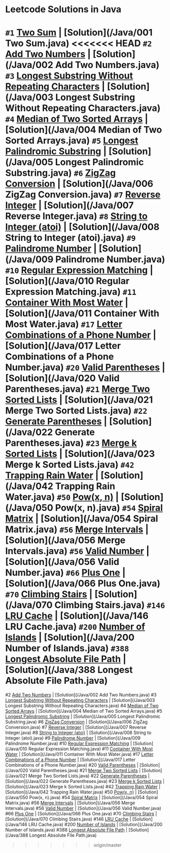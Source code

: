 # Leetcode Solutions in Java
`#1` [Two Sum](https://leetcode.com/problems/two-sum/) | [Solution](/Java/001 Two Sum.java)
<<<<<<< HEAD
`#2` [Add Two Numbers](https://leetcode.com/problems/add-two-numbers/) | [Solution](/Java/002 Add Two Numbers.java)
`#3` [Longest Substring Without Repeating Characters](https://leetcode.com/problems/longest-substring-without-repeating-characters/) | [Solution](/Java/003 Longest Substring Without Repeating Characters.java)
`#4` [Median of Two Sorted Arrays](https://leetcode.com/problems/median-of-two-sorted-arrays/) | [Solution](/Java/004 Median of Two Sorted Arrays.java)
`#5` [Longest Palindromic Substring](https://leetcode.com/problems/longest-palindromic-substring/) | [Solution](/Java/005 Longest Palindromic Substring.java)
`#6` [ZigZag Conversion](https://leetcode.com/problems/zigzag-conversion/) | [Solution](/Java/006 ZigZag Conversion.java)
`#7` [Reverse Integer](https://leetcode.com/problems/reverse-integer/) | [Solution](/Java/007 Reverse Integer.java)
`#8` [String to Integer (atoi)](https://leetcode.com/problems/string-to-integer-atoi/) | [Solution](/Java/008 String to Integer (atoi).java)
`#9` [Palindrome Number](https://leetcode.com/problems/palindrome-number/) | [Solution](/Java/009 Palindrome Number.java)
`#10` [Regular Expression Matching](https://leetcode.com/problems/regular-expression-matching/) | [Solution](/Java/010 Regular Expression Matching.java)
`#11` [Container With Most Water](https://leetcode.com/problems/container-with-most-water/) | [Solution](/Java/011 Container With Most Water.java)
`#17` [Letter Combinations of a Phone Number](https://leetcode.com/problems/letter-combinations-of-a-phone-number/) | [Solution](/Java/017 Letter Combinations of a Phone Number.java)
`#20` [Valid Parentheses](https://leetcode.com/problems/valid-parentheses/) | [Solution](/Java/020 Valid Parentheses.java)
`#21` [Merge Two Sorted Lists](https://leetcode.com/problems/merge-two-sorted-lists/) | [Solution](/Java/021 Merge Two Sorted Lists.java)
`#22` [Generate Parentheses](https://leetcode.com/problems/generate-parentheses/) | [Solution](/Java/022 Generate Parentheses.java)
`#23` [Merge k Sorted Lists](https://leetcode.com/problems/merge-k-sorted-lists/) | [Solution](/Java/023 Merge k Sorted Lists.java)
`#42` [Trapping Rain Water](https://leetcode.com/problems/trapping-rain-water/) | [Solution](/Java/042 Trapping Rain Water.java)
`#50` [Pow(x, n)](https://leetcode.com/problems/powx,-n/) | [Solution](/Java/050 Pow(x, n).java)
`#54` [Spiral Matrix](https://leetcode.com/problems/spiral-matrix/) | [Solution](/Java/054 Spiral Matrix.java)
`#56` [Merge Intervals](https://leetcode.com/problems/merge-intervals/) | [Solution](/Java/056 Merge Intervals.java)
`#56` [Valid Number](https://leetcode.com/problems/valid-number/) | [Solution](/Java/056 Valid Number.java)
`#66` [Plus One](https://leetcode.com/problems/plus-one/) | [Solution](/Java/066 Plus One.java)
`#70` [Climbing Stairs](https://leetcode.com/problems/climbing-stairs/) | [Solution](/Java/070 Climbing Stairs.java)
`#146` [LRU Cache](https://leetcode.com/problems/lru-cache/) | [Solution](/Java/146 LRU Cache.java)
`#200` [Number of Islands](https://leetcode.com/problems/number-of-islands/) | [Solution](/Java/200 Number of Islands.java)
`#388` [Longest Absolute File Path](https://leetcode.com/problems/longest-absolute-file-path/) | [Solution](/Java/388 Longest Absolute File Path.java)
=======
#2 [Add Two Numbers](https://leetcode.com/problems/add-two-numbers/) | [Solution](/Java/002 Add Two Numbers.java)
#3 [Longest Substring Without Repeating Characters](https://leetcode.com/problems/longest-substring-without-repeating-characters/) | [Solution](/Java/003 Longest Substring Without Repeating Characters.java)
#4 [Median of Two Sorted Arrays](https://leetcode.com/problems/median-of-two-sorted-arrays/) | [Solution](/Java/004 Median of Two Sorted Arrays.java)
#5 [Longest Palindromic Substring](https://leetcode.com/problems/longest-palindromic-substring/) | [Solution](/Java/005 Longest Palindromic Substring.java)
#6 [ZigZag Conversion](https://leetcode.com/problems/zigzag-conversion/) | [Solution](/Java/006 ZigZag Conversion.java)
#7 [Reverse Integer](https://leetcode.com/problems/reverse-integer/) | [Solution](/Java/007 Reverse Integer.java)
#8 [String to Integer (atoi)](https://leetcode.com/problems/string-to-integer-atoi/) | [Solution](/Java/008 String to Integer (atoi).java)
#9 [Palindrome Number](https://leetcode.com/problems/palindrome-number/) | [Solution](/Java/009 Palindrome Number.java)
#10 [Regular Expression Matching](https://leetcode.com/problems/regular-expression-matching/) | [Solution](/Java/010 Regular Expression Matching.java)
#11 [Container With Most Water](https://leetcode.com/problems/container-with-most-water/) | [Solution](/Java/011 Container With Most Water.java)
#17 [Letter Combinations of a Phone Number](https://leetcode.com/problems/letter-combinations-of-a-phone-number/) | [Solution](/Java/017 Letter Combinations of a Phone Number.java)
#20 [Valid Parentheses](https://leetcode.com/problems/valid-parentheses/) | [Solution](/Java/020 Valid Parentheses.java)
#21 [Merge Two Sorted Lists](https://leetcode.com/problems/merge-two-sorted-lists/) | [Solution](/Java/021 Merge Two Sorted Lists.java)
#22 [Generate Parentheses](https://leetcode.com/problems/generate-parentheses/) | [Solution](/Java/022 Generate Parentheses.java)
#23 [Merge k Sorted Lists](https://leetcode.com/problems/merge-k-sorted-lists/) | [Solution](/Java/023 Merge k Sorted Lists.java)
#42 [Trapping Rain Water](https://leetcode.com/problems/trapping-rain-water/) | [Solution](/Java/042 Trapping Rain Water.java)
#50 [Pow(x, n)](https://leetcode.com/problems/powx,-n/) | [Solution](/Java/050 Pow(x, n).java)
#54 [Spiral Matrix](https://leetcode.com/problems/spiral-matrix/) | [Solution](/Java/054 Spiral Matrix.java)
#56 [Merge Intervals](https://leetcode.com/problems/merge-intervals/) | [Solution](/Java/056 Merge Intervals.java)
#56 [Valid Number](https://leetcode.com/problems/valid-number/) | [Solution](/Java/056 Valid Number.java)
#66 [Plus One](https://leetcode.com/problems/plus-one/) | [Solution](/Java/066 Plus One.java)
#70 [Climbing Stairs](https://leetcode.com/problems/climbing-stairs/) | [Solution](/Java/070 Climbing Stairs.java)
#146 [LRU Cache](https://leetcode.com/problems/lru-cache/) | [Solution](/Java/146 LRU Cache.java)
#200 [Number of Islands](https://leetcode.com/problems/number-of-islands/) | [Solution](/Java/200 Number of Islands.java)
#388 [Longest Absolute File Path](https://leetcode.com/problems/longest-absolute-file-path/) | [Solution](/Java/388 Longest Absolute File Path.java)
>>>>>>> origin/master
